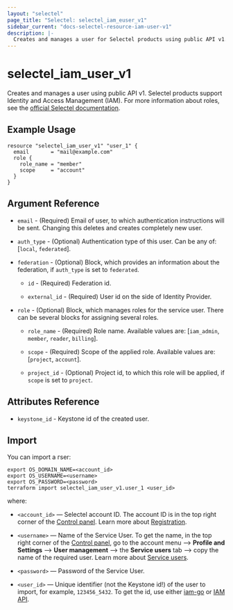 ```yaml
---
layout: "selectel"
page_title: "Selectel: selectel_iam_euser_v1"
sidebar_current: "docs-selectel-resource-iam-user-v1"
description: |-
  Creates and manages a user for Selectel products using public API v1.
---
```


# selectel\_iam\_user\_v1

Creates and manages a user using public API v1. Selectel products support Identity and Access Management (IAM). For more information about roles, see the [official Selectel documentation](https://docs.selectel.ru/control-panel-actions/users-and-roles/user-types-and-roles/).

## Example Usage

```hcl
resource "selectel_iam_user_v1" "user_1" {
  email       = "mail@example.com"
  role {
    role_name = "member"
    scope     = "account"
  }
}
```

## Argument Reference

* `email` - (Required) Email of user, to which authentication instructions will be sent. Changing this deletes and creates completely new user.

* `auth_type` - (Optional) Authentication type of this user. Can be any of: [`local`, `federated`].

* `federation` - (Optional) Block, which provides an information about the federation, if `auth_type` is set to `federated`.

    * `id` - (Required) Federation id.

    * `external_id` - (Required) User id on the side of Identity Provider.

* `role` - (Optional) Block, which manages roles for the service user. There can be several blocks for assigning several roles.

    * `role_name` - (Required) Role name. Available values are: [`iam_admin`, `member`, `reader`, `billing`].

    * `scope` - (Required) Scope of the applied role. Available values are: [`project`, `account`].

    * `project_id` - (Optional) Project id, to which this role will be applied, if `scope` is set to `project`.

## Attributes Reference

* `keystone_id` - Keystone id of the created user.



## Import

You can import a гser:

```shell
export OS_DOMAIN_NAME=<account_id>
export OS_USERNAME=<username>
export OS_PASSWORD=<password>
terraform import selectel_iam_user_v1.user_1 <user_id>
```

where:

* `<account_id>` — Selectel account ID. The account ID is in the top right corner of the [Control panel](https://my.selectel.ru/). Learn more about [Registration](https://docs.selectel.ru/control-panel-actions/account/registration/).

* `<username>` — Name of the Service User. To get the name, in the top right corner of the [Control panel](https://my.selectel.ru/profile/users_management/users?type=service), go to the account menu ⟶ **Profile and Settings** ⟶ **User management** ⟶ the **Service users** tab ⟶ copy the name of the required user. Learn more about [Service users](https://docs.selectel.ru/control-panel-actions/users-and-roles/user-types-and-roles/).

* `<password>` — Password of the Service User.

* `<user_id>` — Unique identifier (not the Keystone id!) of the user to import, for example, `123456_5432`. To get the id, use either [iam-go](https://github.com/selectel/iam-go) or [IAM API](https://developers.selectel.ru/docs/control-panel/iam/).